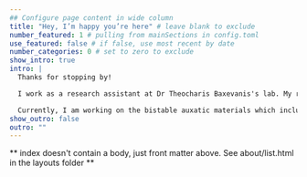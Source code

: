 ```yaml
---
## Configure page content in wide column
title: "Hey, I’m happy you’re here" # leave blank to exclude
number_featured: 1 # pulling from mainSections in config.toml
use_featured: false # if false, use most recent by date
number_categories: 0 # set to zero to exclude
show_intro: true
intro: |
  Thanks for stopping by!

  I work as a research assistant at Dr Theocharis Baxevanis's lab. My research interests lies in understanding how different materials behave at a fundamental level and applying that knowledge to develop a newer generation of materials suitable for ever-evolving material application.

  Currently, I am working on the bistable auxatic materials which includes investigating their constituent properties and dynamica and vibrational responses.
show_outro: false
outro: ""
---
```


** index doesn't contain a body, just front matter above.
See about/list.html in the layouts folder **